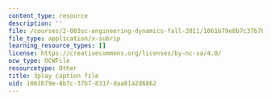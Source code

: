 ```yaml
---
content_type: resource
description: ''
file: /courses/2-003sc-engineering-dynamics-fall-2011/1061b79e8b7c37b78317daa81a2d6862_iMz0LiqjFmE.srt
file_type: application/x-subrip
learning_resource_types: []
license: https://creativecommons.org/licenses/by-nc-sa/4.0/
ocw_type: OCWFile
resourcetype: Other
title: 3play caption file
uid: 1061b79e-8b7c-37b7-8317-daa81a2d6862
---
```

